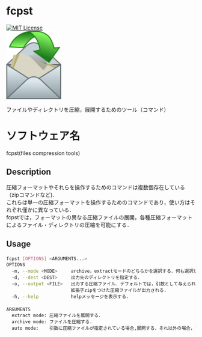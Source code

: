 # fcpst
[![MIT License](https://img.shields.io/badge/License-MIT-green)](https://github.com/clownUR/fcpst/blob/main/LICENSE)   
![logo](img/envelope.jpg)  

ファイルやディレクトリを圧縮，展開するためのツール（コマンド）

# ソフトウェア名
fcpst(files compression tools)

## Description
圧縮フォーマットやそれらを操作するためのコマンドは複数個存在している（zipコマンドなど)．  
これらは単一の圧縮フォーマットを操作するためのコマンドであり，使い方はそれぞれ僅かに異なっている．  
fcpstでは，フォーマットの異なる圧縮ファイルの展開，各種圧縮フォーマットによるファイル・ディレクトリの圧縮を可能にする．     

## Usage
```sh
fcpst [OPTIONS] <ARGUMENTS...>
OPTIONS
  -m, --mode <MODE>     archive，extractモードのどちらかを選択する．何も選択しなければdefaultモードで実行される．  
  -d, --dest <DEST>     出力先のディレクトリを指定する．  
  -o, --output <FILE>   出力する圧縮ファイル．デフォルトでは，引数として与えられたファイルとディレクトリの名前に
                        拡張子zipをつけた圧縮ファイルが出力される.  
  -h, --help            helpメッセージを表示する.

ARGUMENTS  
  extract mode: 圧縮ファイルを展開する．
  archive mode: ファイルを圧縮する.
  auto mode:    引数に圧縮ファイルが指定されている場合,展開する．それ以外の場合，ファイルを圧縮する．
```
